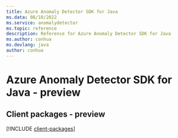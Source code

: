 ```yaml
---
title: Azure Anomaly Detector SDK for Java
ms.data: 08/10/2022
ms.service: anomalydetector
ms.topic: reference
description: Reference for Azure Anomaly Detector SDK for Java
ms.author: conhua
ms.devlang: java
author: conhua
---
```

# Azure Anomaly Detector SDK for Java - preview

## Client packages - preview
[!INCLUDE [client-packages](anomaly-detector-client-index.md)]